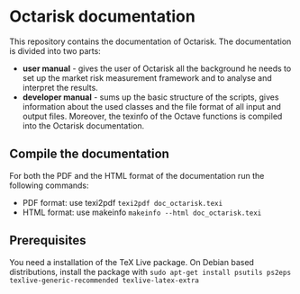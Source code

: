 # Octarisk documentation

This repository contains the documentation of Octarisk. The documentation is divided into two parts:

* **user manual** - gives the user of Octarisk all the background he needs to set up the market risk measurement framework and to analyse and interpret the results.
* **developer manual** - sums up the basic structure of the scripts, gives information about the used classes and the file format of all input and output files. Moreover, the texinfo of the Octave functions is compiled into the Octarisk documentation.

## Compile the documentation
For both the PDF and the HTML format of the documentation run the following commands:

* PDF format: use texi2pdf `texi2pdf doc_octarisk.texi`
* HTML format: use makeinfo `makeinfo --html doc_octarisk.texi`

## Prerequisites

You need a installation of the TeX Live package.
On Debian based distributions, install the package with `sudo apt-get install psutils ps2eps texlive-generic-recommended texlive-latex-extra`
